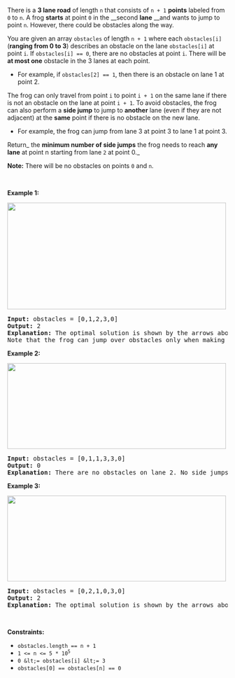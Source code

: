 There is a __3 lane road__ of length `` n `` that consists of `` n + 1 `` __points__ labeled from `` 0 `` to `` n ``. A frog __starts__ at point `` 0 `` in the __second __lane__ __and wants to jump to point `` n ``. However, there could be obstacles along the way.

You are given an array `` obstacles `` of length `` n + 1 `` where each `` obstacles[i] `` (__ranging from 0 to 3__) describes an obstacle on the lane `` obstacles[i] `` at point `` i ``. If `` obstacles[i] == 0 ``, there are no obstacles at point `` i ``. There will be __at most one__ obstacle in the 3 lanes at each point.

*   For example, if `` obstacles[2] == 1 ``, then there is an obstacle on lane 1 at point 2.

The frog can only travel from point `` i `` to point `` i + 1 `` on the same lane if there is not an obstacle on the lane at point `` i + 1 ``. To avoid obstacles, the frog can also perform a __side jump__ to jump to __another__ lane (even if they are not adjacent) at the __same__ point if there is no obstacle on the new lane.

*   For example, the frog can jump from lane 3 at point 3 to lane 1 at point 3.

Return_ the __minimum number of side jumps__ the frog needs to reach __any lane__ at point n starting from lane `` 2 `` at point 0._

__Note:__ There will be no obstacles on points `` 0 `` and `` n ``.

&nbsp;

__Example 1:__

<img alt="" src="https://assets.leetcode.com/uploads/2021/03/25/ic234-q3-ex1.png" style="width: 500px; height: 244px;"/>

<pre>
<strong>Input:</strong> obstacles = [0,1,2,3,0]
<strong>Output:</strong> 2 
<strong>Explanation:</strong> The optimal solution is shown by the arrows above. There are 2 side jumps (red arrows).
Note that the frog can jump over obstacles only when making side jumps (as shown at point 2).
</pre>

__Example 2:__

<img alt="" src="https://assets.leetcode.com/uploads/2021/03/25/ic234-q3-ex2.png" style="width: 500px; height: 196px;"/>

<pre>
<strong>Input:</strong> obstacles = [0,1,1,3,3,0]
<strong>Output:</strong> 0
<strong>Explanation:</strong> There are no obstacles on lane 2. No side jumps are required.
</pre>

__Example 3:__

<img alt="" src="https://assets.leetcode.com/uploads/2021/03/25/ic234-q3-ex3.png" style="width: 500px; height: 196px;"/>

<pre>
<strong>Input:</strong> obstacles = [0,2,1,0,3,0]
<strong>Output:</strong> 2
<strong>Explanation:</strong> The optimal solution is shown by the arrows above. There are 2 side jumps.
</pre>

&nbsp;

__Constraints:__

*   `` obstacles.length == n + 1 ``
*   <code>1 &lt;= n &lt;= 5 * 10<sup>5</sup></code>
*   `` 0 &lt;= obstacles[i] &lt;= 3 ``
*   `` obstacles[0] == obstacles[n] == 0 ``